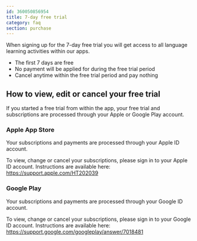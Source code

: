 ```yaml
---
id: 360050856954
title: 7-day free trial
category: faq
section: purchase
---
```


When signing up for the 7-day free trial you will get access to all language learning activities within our apps. 

- The first 7 days are free
- No payment will be applied for during the free trial period
- Cancel anytime within the free trial period and pay nothing

## How to view, edit or cancel your free trial

If you started a free trial from within the app, your free trial and subscriptions are processed through your Apple or Google Play account.

### Apple App Store

Your subscriptions and payments are processed through your Apple ID account.

To view, change or cancel your subscriptions, please sign in to your Apple ID account. Instructions are available here: <https://support.apple.com/HT202039>

### Google Play

Your subscriptions and payments are processed through your Google ID account.

To view, change or cancel your subscriptions, please sign in to your Google ID account. Instructions are available here: <https://support.google.com/googleplay/answer/7018481>